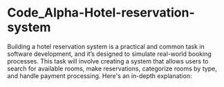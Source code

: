 # Code_Alpha-Hotel-reservation-system
Building a hotel reservation system is a practical and common task in software development, and it’s designed to simulate real-world booking processes. This task will involve creating a system that allows users to search for available rooms, make reservations, categorize rooms by type, and handle payment processing. Here's an in-depth explanation:
